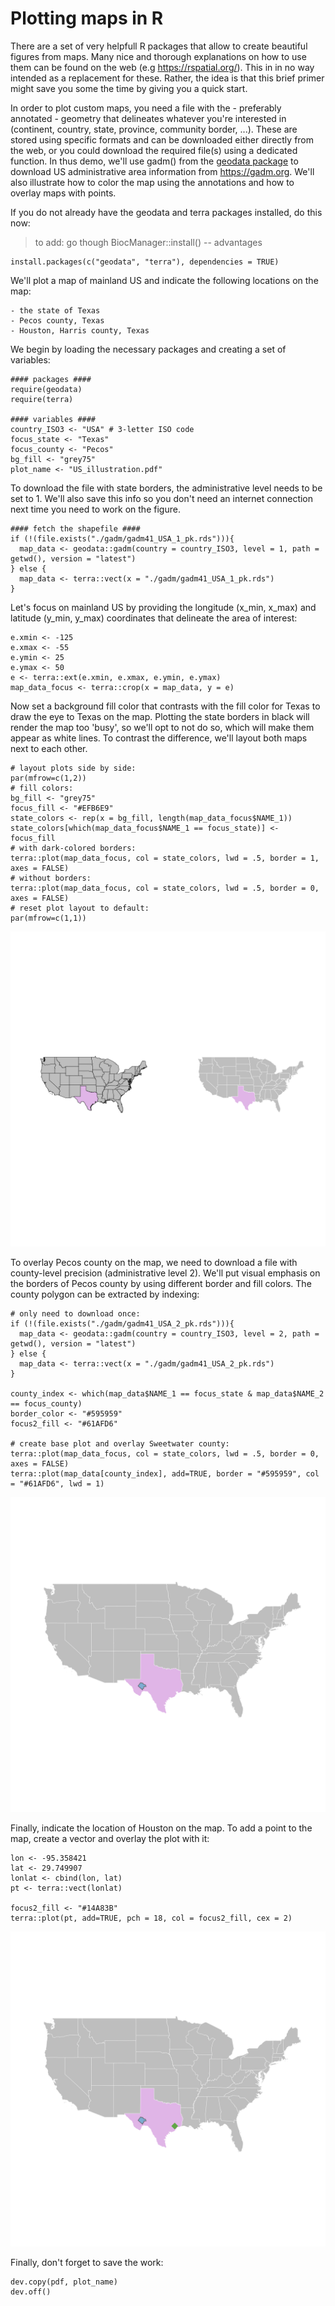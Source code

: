 # Plotting maps in R

There are a set of very helpfull R packages that allow to create beautiful figures from maps. Many nice and thorough explanations on how to use them can be found on the web (e.g <https://rspatial.org/>). This in in no way intended as a replacement for these. Rather, the idea is that this brief primer might save you some the time by giving you a quick start.

In order to plot custom maps, you need a file with the - preferably annotated - geometry that delineates whatever you're interested in (continent, country, state, province, community border, ...). These are stored using specific formats and can be downloaded either directly from the web, or you could download the required file(s) using a dedicated function. In thus demo, we'll use gadm() from the [geodata package](https://cran.r-project.org/web/packages/geodata/index.html) to download US administrative area information from <https://gadm.org>. We'll also illustrate how to color the map using the annotations and how to overlay maps with points. 

If you do not already have the geodata and terra packages installed, do this now:

> to add: go though BiocManager::install() -- advantages

```
install.packages(c("geodata", "terra"), dependencies = TRUE)
```

We'll plot a map of mainland US and indicate the following locations on the map:

	- the state of Texas
	- Pecos county, Texas
	- Houston, Harris county, Texas

We begin by loading the necessary packages and creating a set of variables: 

```
#### packages ####
require(geodata)
require(terra)

#### variables ####
country_ISO3 <- "USA" # 3-letter ISO code
focus_state <- "Texas"
focus_county <- "Pecos"
bg_fill <- "grey75"
plot_name <- "US_illustration.pdf"
```

To download the file with state borders, the administrative level needs to be set to 1. We'll also save this info so you don't need an internet connection next time you need to work on the figure. 

```
#### fetch the shapefile ####
if (!(file.exists("./gadm/gadm41_USA_1_pk.rds"))){
  map_data <- geodata::gadm(country = country_ISO3, level = 1, path = getwd(), version = "latest")
} else {
  map_data <- terra::vect(x = "./gadm/gadm41_USA_1_pk.rds")
}
```

Let's focus on mainland US by providing the longitude (x_min, x_max) and latitude (y_min, y_max) coordinates that delineate the area of interest: 

```
e.xmin <- -125
e.xmax <- -55
e.ymin <- 25
e.ymax <- 50
e <- terra::ext(e.xmin, e.xmax, e.ymin, e.ymax)
map_data_focus <- terra::crop(x = map_data, y = e)
```

Now set a background fill color that contrasts with the fill color for Texas to draw the eye to Texas on the map. Plotting the state borders in black will render the map too 'busy', so we'll opt to not do so, which will make them appear as white lines. To contrast the difference, we'll layout both maps next to each other.

```
# layout plots side by side:
par(mfrow=c(1,2))
# fill colors:
bg_fill <- "grey75"
focus_fill <- "#EFB6E9"
state_colors <- rep(x = bg_fill, length(map_data_focus$NAME_1))
state_colors[which(map_data_focus$NAME_1 == focus_state)] <- focus_fill
# with dark-colored borders:
terra::plot(map_data_focus, col = state_colors, lwd = .5, border = 1, axes = FALSE)
# without borders:
terra::plot(map_data_focus, col = state_colors, lwd = .5, border = 0, axes = FALSE)
# reset plot layout to default:
par(mfrow=c(1,1))
```

![US_Texas_map](../images/US_illustration.1.dark_vs_light_borders.png)

To overlay Pecos county on the map, we need to download a file with county-level precision (administrative level 2). We'll put visual emphasis on the borders of Pecos county by using different border and fill colors. The county polygon can be extracted by indexing:

```
# only need to download once:
if (!(file.exists("./gadm/gadm41_USA_2_pk.rds"))){
  map_data <- geodata::gadm(country = country_ISO3, level = 2, path = getwd(), version = "latest")
} else {
  map_data <- terra::vect(x = "./gadm/gadm41_USA_2_pk.rds")
}

county_index <- which(map_data$NAME_1 == focus_state & map_data$NAME_2 == focus_county)
border_color <- "#595959"
focus2_fill <- "#61AFD6"

# create base plot and overlay Sweetwater county:
terra::plot(map_data_focus, col = state_colors, lwd = .5, border = 0, axes = FALSE)
terra::plot(map_data[county_index], add=TRUE, border = "#595959", col = "#61AFD6", lwd = 1)
```

![US_Sweetwater_map](../images/US_illustration.2.png)

Finally, indicate the location of Houston on the map. To add a point to the map, create a vector and overlay the plot with it:

```
lon <- -95.358421
lat <- 29.749907
lonlat <- cbind(lon, lat)
pt <- terra::vect(lonlat)

focus2_fill <- "#14A83B"
terra::plot(pt, add=TRUE, pch = 18, col = focus2_fill, cex = 2)
```

![US_Lakeside_map](../images/US_illustration.3.png)

Finally, don't forget to save the work:

```
dev.copy(pdf, plot_name)
dev.off()
```






